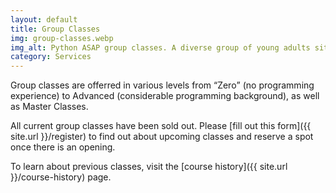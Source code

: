 ```yaml
---
layout: default
title: Group Classes
img: group-classes.webp
img_alt: Python ASAP group classes. A diverse group of young adults sitting at a desk with computers, notes, and tablets. A Python poster on the board.
category: Services
---
```

Group classes are offerred in various levels from <q>Zero</q> (no programming experience) to Advanced (considerable programming background), as well as Master Classes.

All current group classes have been sold out. Please [fill out this form]({{ site.url }}/register) to find out about upcoming classes and reserve a spot once there is an opening.

To learn about previous classes, visit the [course history]({{ site.url }}/course-history) page.
